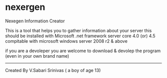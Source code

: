 nexergen
========

Nexegen Information Creator

This is a tool that helps you to gather information about your server 
this should be installed with Microsoft .net framework server core 4.0 (or) 4.5
compitable with microsoft windows server 2008 r2 & above

if you are a devoleper you are welcome to download & devolep the program (even in your own brand name)


__________________________________________________________________________________________________________________
Created By V.Sabari Srinivas ( a boy of age 13)
